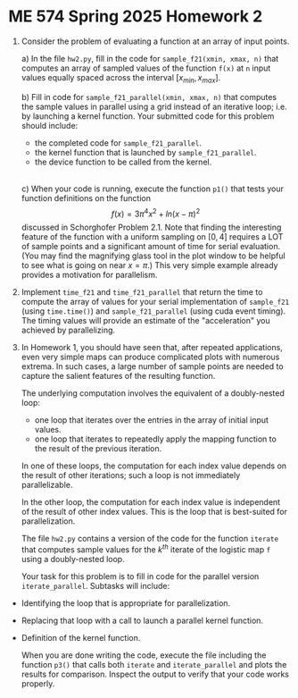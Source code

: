 # ME 574 Spring 2025 Homework 2

1. Consider the problem of evaluating a function at an array of input points.

    a) In the file `hw2.py`, fill in the code for `sample_f21(xmin, xmax, n)` that computes an array of sampled values of the function `f(x)` at `n` input values equally spaced across the interval $[x_{min}, x_{max}]$.

    b) Fill in code for `sample_f21_parallel(xmin, xmax, n)` that computes the sample values in parallel using a grid instead of an iterative loop; i.e. by launching a kernel function. Your submitted code for this problem should include:
    - the completed code for `sample_f21_parallel`.
    - the kernel function that is launched by `sample_f21_parallel`.
    - the device function to be called from the kernel.
    </br></br>

    c)  When your code is running, execute the function `p1()` that tests your function definitions on the function 
    $$f(x) = 3 \pi^4 x^2 +ln(x-\pi)^2$$
     discussed in Schorghofer Problem 2.1. Note that finding the interesting feature of the function with a uniform sampling on $[0,4]$ requires a LOT of sample points and a significant amount of time for serial evaluation. (You may find the magnifying glass tool in the plot window to be helpful to see what is going on near $x=\pi$.) This very simple example already provides a motivation for parallelism.

2. Implement `time_f21` and `time_f21_parallel` that return the time to compute the array of values for your serial implementation of `sample_f21` (using `time.time()`) and `sample_f21_parallel` (using cuda event timing). The timing values will provide an estimate of the "acceleration" you achieved by parallelizing.

3. In Homework 1, you should have seen that, after repeated applications, even very simple maps can produce complicated plots with numerous extrema. In such cases, a large number of sample points are needed to capture the salient features of the resulting function. 

    The underlying computation involves the equivalent of a doubly-nested loop: 
    - one loop that iterates over the entries in the array of initial input values.
    - one loop that iterates to repeatedly apply the mapping function to the result of the previous iteration.

    In one of these loops, the computation for each index value depends on the result of other iterations; such a loop is not immediately parallelizable.

    In the other loop, the computation for each index value is independent of the result of other index values. This is the loop that is best-suited for parallelization.

    The file `hw2.py` contains a version of the code for the function `iterate` that computes sample values for the $k^{th}$ iterate of the logistic map `f` using a doubly-nested loop.

    Your task for this problem is to fill in code for the parallel version `iterate_parallel`. Subtasks will include:
- Identifying the loop that is appropriate for parallelization.
- Replacing that loop with a call to launch a parallel kernel function.
- Definition of the kernel function.

    When you are done writing the code, execute the file including the function `p3()` that calls both `iterate` and `iterate_parallel` and plots the results for comparison. Inspect the output to verify that your code works properly.


